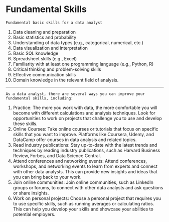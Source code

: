 # Fundamental Skills
`Fundamental basic skills for a data analyst`
1. Data cleaning and preparation
1. Basic statistics and probability
1. Understanding of data types (e.g., categorical, numerical, etc.)
1. Data visualization and interpretation
1. Basic SQL knowledge
1. Spreadsheet skills (e.g., Excel)
1. Familiarity with at least one programming language (e.g., Python, R)
1. Critical thinking and problem-solving skills
1. Effective communication skills
1. Domain knowledge in the relevant field of analysis.

---- 
`As a data analyst, there are several ways you can improve your fundamental skills, including:`

1. Practice: The more you work with data, the more comfortable you will become with different calculations and analysis techniques. Look for opportunities to work on projects that challenge you to use and develop these skills.
1. Online Courses: Take online courses or tutorials that focus on specific skills that you want to improve. Platforms like Coursera, Udemy, and DataCamp offer courses in data analysis and related topics.
1. Read industry publications: Stay up-to-date with the latest trends and techniques by reading industry publications, such as Harvard Business Review, Forbes, and Data Science Central.
1. Attend conferences and networking events: Attend conferences, workshops, and networking events to learn from experts and connect with other data analysts. This can provide new insights and ideas that you can bring back to your work.
1. Join online communities: Join online communities, such as LinkedIn groups or forums, to connect with other data analysts and ask questions or share insights.
1. Work on personal projects: Choose a personal project that requires you to use specific skills, such as running averages or calculating ratios. This can help you develop your skills and showcase your abilities to potential employers.
